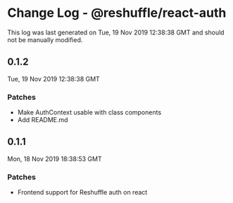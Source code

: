 # Change Log - @reshuffle/react-auth

This log was last generated on Tue, 19 Nov 2019 12:38:38 GMT and should not be manually modified.

## 0.1.2
Tue, 19 Nov 2019 12:38:38 GMT

### Patches

- Make AuthContext usable with class components
- Add README.md

## 0.1.1
Mon, 18 Nov 2019 18:38:53 GMT

### Patches

- Frontend support for Reshuffle auth on react

